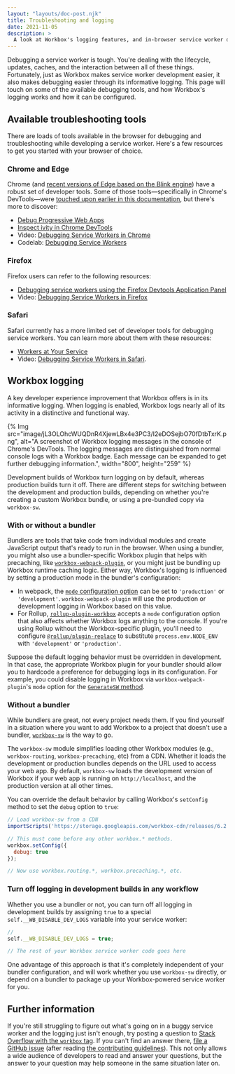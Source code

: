 ```yaml
---
layout: "layouts/doc-post.njk"
title: Troubleshooting and logging
date: 2021-11-05
description: >
  A look at Workbox's logging features, and in-browser service worker debugging tools.
---
```


Debugging a service worker is tough. You're dealing with the lifecycle, updates, caches, and the interaction between all of these things. Fortunately, just as Workbox makes service worker development easier, it also makes debugging easier through its informative logging. This page will touch on some of the available debugging tools, and how Workbox's logging works and how it can be configured.

## Available troubleshooting tools

There are loads of tools available in the browser for debugging and troubleshooting while developing a service worker. Here's a few resources to get you started with your browser of choice.

### Chrome and Edge

Chrome (and [recent versions of Edge based on the Blink engine](https://en.wikipedia.org/wiki/Microsoft_Edge#Anaheim_(2019%E2%80%93present))) have a robust set of developer tools. Some of those tools&mdash;specifically in Chrome's DevTools&mdash;were [touched upon earlier in this documentation](/docs/workbox/improving-development-experience/), but there's more to discover:

- [Debug Progressive Web Apps](/docs/devtools/progressive-web-apps/)
- [Inspect ivity in Chrome DevTools](/docs/devtools/network/)
- Video: [Debugging Service Workers in Chrome](https://www.youtube.com/watch?v=tuRPSaSiK_c)
- Codelab: [Debugging Service Workers](https://codelabs.developers.google.com/codelabs/debugging-service-workers/index.html)

### Firefox

Firefox users can refer to the following resources:

- [Debugging service workers using the Firefox Devtools Application Panel](https://developer.mozilla.org/docs/Tools/Application/Service_workers)
- Video: [Debugging Service Workers in Firefox](https://www.youtube.com/watch?v=ranU2qe1JVA)

### Safari

Safari currently has a more limited set of developer tools for debugging service workers. You can learn more about them with these resources:

- [Workers at Your Service](https://webkit.org/blog/8090/workers-at-your-service/#post-8090:%7E:text=Web%20Inspector%20supports%20debugging%20service%20workers.)
- Video: [Debugging Service Workers in Safari](https://www.youtube.com/watch?v=87RU7v6Y-bk).

## Workbox logging

A key developer experience improvement that Workbox offers is in its informative logging. When logging is enabled, Workbox logs nearly all of its activity in a distinctive and functional way.

{% Img src="image/jL3OLOhcWUQDnR4XjewLBx4e3PC3/I2eDOSejbO70fDtbTxrK.png", alt="A screenshot of Workbox logging messages in the console of Chrome's DevTools. The logging messages are distinguished from normal console logs with a Workbox badge. Each message can be expanded to get further debugging information.", width="800", height="259" %}

Development builds of Workbox turn logging on by default, whereas production builds turn it off. There are different steps for switching between the development and production builds, depending on whether you're creating a custom Workbox bundle, or using a pre-bundled copy via `workbox-sw`.

### With or without a bundler

Bundlers are tools that take code from individual modules and create JavaScript output that's ready to run in the browser. When using a bundler, you might also use a bundler-specific Workbox plugin that helps with precaching, like [`workbox-webpack-plugin`](/docs/workbox/modules/workbox-webpack-plugin), or you might just be bundling up Workbox runtime caching logic. Either way, Workbox's logging is influenced by setting a production mode in the bundler's configuration:

- In webpack, the [`mode` configuration option](https://webpack.js.org/configuration/mode/) can be set to `'production'` or `'development'`. `workbox-webpack-plugin` will use the production or development logging in Workbox based on this value.
- For Rollup, [`rollup-plugin-workbox`](https://www.npmjs.com/package/rollup-plugin-workbox) accepts a `mode` configuration option that also affects whether Workbox logs anything to the console. If you're using Rollup without the Workbox-specific plugin, you'll need to configure [`@rollup/plugin-replace`](https://www.npmjs.com/package/@rollup/plugin-replace) to substitute `process.env.NODE_ENV` with `'development'` or `'production'`.

Suppose the default logging behavior must be overridden in development. In that case, the appropriate Workbox plugin for your bundler should allow you to hardcode a preference for debugging logs in its configuration. For example, you could disable logging in Workbox via `workbox-webpack-plugin`'s `mode` option for the [`GenerateSW` method](/docs/workbox/reference/workbox-webpack-plugin/#type-GenerateSW).

### Without a bundler

While bundlers are great, not every project needs them. If you find yourself in a situation where you want to add Workbox to a project that doesn't use a bundler, [`workbox-sw`](/docs/workbox/modules/workbox-sw) is the way to go.

The `workbox-sw` module simplifies loading other Workbox modules (e.g., `workbox-routing`, `workbox-precaching`, etc) from a CDN. Whether it loads the development or production bundles depends on the URL used to access your web app. By default, `workbox-sw` loads the development version of Workbox if your web app is running on `http://localhost`, and the production version at all other times.

You can override the default behavior by calling Workbox's `setConfig` method to set the `debug` option to `true`:

```js
// Load workbox-sw from a CDN
importScripts('https://storage.googleapis.com/workbox-cdn/releases/6.2.0/workbox-sw.js');

// This must come before any other workbox.* methods.
workbox.setConfig({
  debug: true
});

// Now use workbox.routing.*, workbox.precaching.*, etc.
```

### Turn off logging in development builds in any workflow

Whether you use a bundler or not, you can turn off all logging in development builds by assigning `true` to a special `self.__WB_DISABLE_DEV_LOGS` variable into your service worker:

```js
//
self.__WB_DISABLE_DEV_LOGS = true;

// The rest of your Workbox service worker code goes here
```

One advantage of this approach is that it's completely independent of your bundler configuration, and will work whether you use `workbox-sw` directly, or depend on a bundler to package up your Workbox-powered service worker for you.

## Further information

If you're still struggling to figure out what's going on in a buggy service worker and the logging just isn't enough, try posting a question to [Stack Overflow with the `workbox` tag](https://stackoverflow.com/questions/ask?tags=workbox). If you can't find an answer there, [file a GitHub issue](https://github.com/GoogleChrome/workbox/issues) (after reading [the contributing guidelines](https://github.com/GoogleChrome/workbox/blob/v6/CONTRIBUTING.md)). This not only allows a wide audience of developers to read and answer your questions, but the answer to your question may help someone in the same situation later on.
